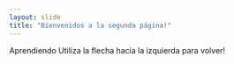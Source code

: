 ```yaml
---
layout: slide
title: "Bienvenidos a la segunda página!"
---
```

Aprendiendo
Utiliza la flecha hacia la izquierda para volver!
